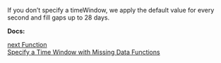 If you don’t specify a timeWindow, we apply the default value for every second and fill gaps up to 28 days.

**Docs:**

[next Function](https://docs.wavefront.com/ts_next.html)<br>
[Specify a Time Window with Missing Data Functions](https://docs.wavefront.com/query_language_performance.html#specify-a-time-window-with-missing-data-functions)